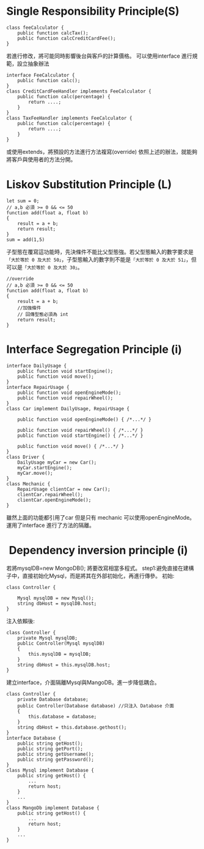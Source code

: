 # Single Responsibility Principle(S)
<a name="SingleResponsibilty"></a>

```
class feeCalculator {
    public function calcTax();
    public function calcCreditCardFee();
}
```
若進行修改，將可能同時影響後台與客戶的計算價格。
可以使用interface 進行規範，設立抽象辦法
```
interface FeeCalculator {
    public function calc();
}
class CreditCardFeeHandler implements FeeCalculator {
    public function calc(percentage) {
        return ....;
    }
}
class TaxFeeHandler implements FeeCalculator {
    public function calc(percentage) {
        return ....;
    }
}
```
或使用extends，將預設的方法進行方法複寫(override)
依照上述的辦法，就能夠將客戶與使用者的方法分開。
# Liskov Substitution Principle (L)
<a name="LiskovSubstitution"></a>

```
let sum = 0;
// a,b 必須 >= 0 && <= 50
function add(float a, float b)
{
    result = a + b;
    return result;
}
sum = add(1,5)
```
子型態在覆寫這功能時，先決條件不能比父型態強。若父型態輸入的數字要求是``「大於等於 0 及大於 50」``，子型態輸入的數字則不能是``「大於等於 0 及大於 51」``，但可以是``「大於等於 0 及大於 30」``。
```
//override 
// a,b 必須 >= 0 && <= 50
function add(float a, float b)
{
    result = a + b;
    //加強條件
    // 回傳型態必須為 int
    return result;
}
```
# Interface Segregation Principle (i)
<a name="InterfaceSegregation"></a>

```
interface DailyUsage {
    public function void startEngine();
    public function void move();
}
interface RepairUsage {
    public function void openEngineMode();
    public function void repairWheel();
}
class Car implement DailyUsage, RepairUsage {
    
    public function void openEngineMode() { /*...*/ }

    public function void repairWheel() { /*...*/ }
    public function void startEngine() { /*...*/ }
    
    public function void move() { /*...*/ }
}
class Driver {
    DailyUsage myCar = new Car();
    myCar.startEngine();
    myCar.move();
}
class Mechanic {
    RepairUsage clientCar = new Car();
    clientCar.repairWheel();
    clientCar.openEngineMode();
}
```
雖然上面的功能都引用了car 但是只有 mechanic 可以使用openEngineMode。
運用了interface 進行了方法的隔離。

#  Dependency inversion principle (i)
<a name="Dependencyinversion"></a>

若將mysqlDB=new MongoDB();
將要改寫相當多程式。
step1:避免直接在建構子中，直接初始化Mysql，而是將其在外部初始化，再進行傳參。
初始:
```
class Controller {
    
    Mysql mysqlDB = new Mysql();
    string dbHost = mysqlDB.host;
}
```
注入依賴後:
```
class Controller {
    private Mysql mysqlDB;
    public Controller(Mysql mysqlDB)
    {
        this.mysqlDB = mysqlDB;
    }
    string dbHost = this.mysqlDB.host;
}
```
建立interface，介面隔離Mysql與MangoDB。進一步降低耦合。
```
class Controller {
    private Database database;
    public Controller(Database database) //只注入 Database 介面
    {
        this.database = database;
    }
    string dbHost = this.database.gethost();
}
interface Database {
    public string getHost();
    public string getPort();
    public string getUsername();
    public string getPassword();
}
class Mysql implement Database {
    public string getHost() {
        ...
        return host;
    }
    ...
}
class MangoDb implement Database {
    public string getHost() {
        ...
        return host;
    }
    ...
}
```